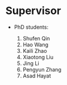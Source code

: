 <p><h1>Supervisor</h1></p>
<ul>
  <li>PhD students:</li>
  <ol>
  <li>Shufen Qin</li>
  <li>Hao Wang</li>
  <li>Kaili Zhao</li>
  <li>Xiaotong Liu</li>
  <li>Jing Li</li>
  <li>Pengyun Zhang</li>
  <li>Asad Hayat</li>
  </ol>
</ul>
